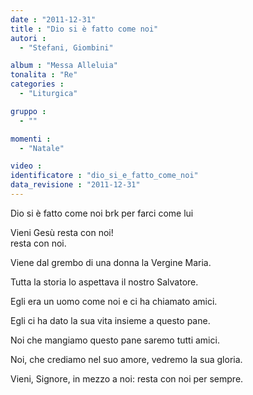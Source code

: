 ```yaml
---
date : "2011-12-31"
title : "Dio si è fatto come noi"
autori : 
  - "Stefani, Giombini"

album : "Messa Alleluia"
tonalita : "Re"
categories : 
  - "Liturgica"

gruppo : 
  - ""

momenti : 
  - "Natale"

video : 
identificatore : "dio_si_e_fatto_come_noi"
data_revisione : "2011-12-31"
---
```

  
  
  
Dio si è fatto come noi     brk per farci come lui     
  
  
  
Vieni Gesù   resta con noi!      
resta con noi.     
  
  
  
  
Viene dal grembo di una donna la Vergine Maria.  
  
  
  
  
Tutta la storia lo aspettava il nostro Salvatore.  
  
  
  
  
Egli era un uomo come noi e ci ha chiamato amici.  
  
  
  
  
Egli ci ha dato la sua vita insieme a questo pane.  
  
  
  
  
Noi che mangiamo questo pane saremo tutti amici.  
  
  
  
  
Noi, che crediamo nel suo amore, vedremo la sua gloria.  
  
  
  
  
Vieni, Signore, in mezzo a noi: resta con noi per sempre.  
  
  
  
  
